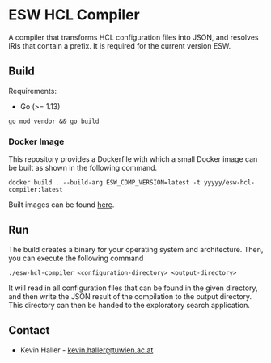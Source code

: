 # ESW HCL Compiler

A compiler that transforms HCL configuration files into JSON, and resolves IRIs that 
contain a prefix. It is required for the current version ESW.

## Build

Requirements:
* Go (>= 1.13)

```
go mod vendor && go build
```

### Docker Image

This repository provides a Dockerfile with which a small Docker image can be built as shown
in the following command.

```
docker build . --build-arg ESW_COMP_VERSION=latest -t yyyyy/esw-hcl-compiler:latest
```
Built images can be found [here](https://hub.docker.com/repository/docker/khaller/esw-hcl-compiler/tags).

## Run 

The build creates a binary for your operating system and architecture. Then, you can
execute the following command 

```
./esw-hcl-compiler <configuration-directory> <output-directory>
```

It will read in all configuration files that can be found in the given directory,
and then write the JSON result of the compilation to the output directory. This directory
can then be handed to the exploratory search application.

## Contact

* Kevin Haller - [kevin.haller@tuwien.ac.at](mailto:kevin.haller@tuwien.ac.at)